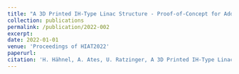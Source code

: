 ```yaml
--- 
title: "A 3D Printed IH-Type Linac Structure - Proof-of-Concept for Additive Manufacturing of Linac RF Cavities"
collection: publications
permalink: /publication/2022-002
excerpt: 
date: 2022-01-01
venue: 'Proceedings of HIAT2022'
paperurl:
citation: 'H. Hähnel, A. Ates, U. Ratzinger, A 3D Printed IH-Type Linac Structure - Proof-of-Concept for Additive Manufacturing of Linac RF Cavities, Proceedings of HIAT2022, TU1C4 (2022)'
---
```


